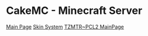 # CakeMC - Minecraft Server
[Main Page](https://www.cakemc.top/)
[Skin System](https://skin.cakemc.top/)
[TZMTR~PCL2 MainPage](mainpages/tzmtr.xaml)

